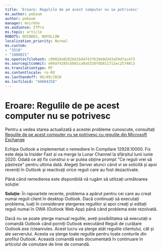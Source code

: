 ```yaml
---
title: 'Eroare: Regulile de pe acest computer nu se potrivesc'
ms.author: pebaum
author: pebaum
manager: mnirkhe
ms.audience: ITPro
ms.topic: article
ROBOTS: NOINDEX, NOFOLLOW
localization_priority: Normal
ms.custom:
- "3518"
- "1800021"
ms.openlocfilehash: c0982da82826d1644f437b19e0d343a59d7ac473
ms.sourcegitcommit: e09af4285c6b81ca0a5320fdb811713ac25748c3
ms.translationtype: MT
ms.contentlocale: ro-RO
ms.lasthandoff: 06/09/2020
ms.locfileid: "44664258"
---
```

# <a name="error-the-rules-on-this-computer-do-not-match"></a>Eroare: Regulile de pe acest computer nu se potrivesc

Pentru a vedea starea actualizată a acestei probleme cunoscute, consultați [Regulile de pe acest computer nu se potrivesc cu regulile din Microsoft Exchange](https://support.office.com/article/d032e037-b224-429e-b325-633afde9b5f0)

Echipa Outlook a implementat o remediere în Compilare 12928.10000. Fix este deja la Insider Fast și va merge la Lunar Channel la sfârșitul lunii iunie 2020. Odată ce ați fix construi s-ar putea obține prompt "Ce reguli vrei să păstreze" pentru ultima dată. Alegeți Server atunci când vi se solicită și apoi reveniți în Outlook și reactivați orice reguli care au fost dezactivate.

Până când remedierea este disponibilă vă rugăm să utilizați următoarea soluție:

**Soluție**: În rapoartele recente, problema a apărut pentru cei care au creat numai reguli client în desktop Outlook. Dacă continuați să executați problema, luați în considerare ștergerea regulilor și apoi creați și editați reguli numai în OWA (Outlook Web App) până când problema este rezolvată.

Dacă nu se poate șterge manual regulile, aveți posibilitatea să executați o comandă Outlook când porniți Outlook executând Reguli de curățare Outlook.exe /cleanrules. Acest lucru va șterge atât regulile clientului, cât și ale serverului. Acesta va șterge toate regulile pentru toate conturile din profilul Outlook. Această comandă este documentată în continuare în articolul de comutare de linie de comandă.

